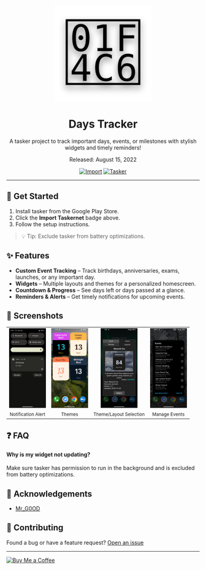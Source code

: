 <div align="center">
<p align="center">
  <img src="assets/banner.svg" alt="Days Tracker" width="50%"/>
</p>

# Days Tracker
A tasker project to track important days, events, or milestones with stylish widgets and timely reminders!

Released: August 15, 2022

[![Import](https://img.shields.io/badge/Import-Taskernet-orange)](https://taskernet.com/shares/?user=AS35m8m8L9YzBV3qbzaAAqHiSYXYBbD3QfZ7hr0hRK4ojOFTCrjWh2CScbjMw4NaudRi1zKKzq85&id=Project%3ADays+Tracker)  [![Tasker](https://img.shields.io/badge/Requires-Tasker-blue)](https://play.google.com/store/apps/details?id=net.dinglisch.android.taskerm)  
</div>

---


## 📲 Get Started
1. Install tasker from the Google Play Store.  
2. Click the **Import Taskernet** badge above.  
3. Follow the setup instructions.  

> 💡 Tip: Exclude tasker from battery optimizations.


## ✨ Features
* **Custom Event Tracking** – Track birthdays, anniversaries, exams, launches, or any important day.
* **Widgets** – Multiple layouts and themes for a personalized homescreen.
* **Countdown & Progress** – See days left or days passed at a glance.
* **Reminders & Alerts** – Get timely notifications for upcoming events.


## 📸 Screenshots

<table width="100%">
  <tr>
    <td align="center" valign="top">
      <img src="assets/images/notification_alert.png" alt="Notification Alert" width="96"><br><sub>Notification Alert</sub>
    </td>
    <td align="center" valign="top">
      <img src="assets/images/themes.png" alt="Themes" width="96"><br><sub>Themes</sub>
    </td>
    <td align="center" valign="top">
      <img src="assets/images/theme_layout_selection.png" alt="Theme/Layout Selection" width="96"><br><sub>Theme/Layout Selection</sub>
    </td>
    <td align="center" valign="top">
      <img src="assets/images/manage_events.png" alt="Manage Events" width="96"><br><sub>Manage Events</sub>
    </td>
  </tr>
</table>


## ❓ FAQ
#### Why is my widget not updating?
Make sure tasker has permission to run in the background and is excluded from battery optimizations.

## 📝 Acknowledgements
* [Mr_G0OD](https://t.me/android_automation_group)


## 🤝 Contributing
Found a bug or have a feature request?
[Open an issue](https://github.com/WhirlWolf/Days-Tracker/issues)

---

<a href="https://ko-fi.com/whirlwolf" target="_blank">
  <img src="https://cdn.ko-fi.com/cdn/kofi2.png?v=3" alt="Buy Me a Coffee" width="150"/>
</a>
